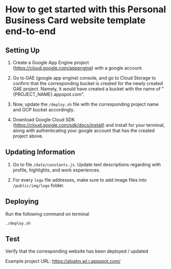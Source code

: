# How to get started with this Personal Business Card website template end-to-end

## Setting Up

1. Create a Google App Engine project (https://cloud.google.com/appengine) with a google account.

2. Go to GAE (google app engine) console, and go to Cloud Storage to confirm that the corresponding bucket is created for the newly created GAE project. Namely, it would have created a bucket with the name of "{PROJECT_NAME}.appspot.com".

3. Now, update the `/deploy.sh` file with the corresponding project name and GCP bucket accordingly.

4. Download Google Cloud SDK (https://cloud.google.com/sdk/docs/install) and install for your terminal, along with authenticating your google account that has the created project above.

## Updating Information

1. Go to file `/data/constants.js`. Update text descriptions regarding with profile, highlights, and work experiences.

2. For every `logo` file addresses, make sure to add image files into `/public/img/logo` folder.


## Deploying

Run the following command on terminal

`./deploy.sh`

## Test

Verify that the corresponding website has been deployed / updated

Example project URL: https://alxahn.wl.r.appspot.com/
